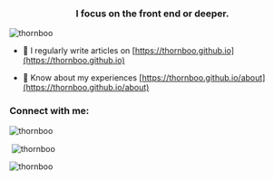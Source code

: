 <h3 align="center">I focus on the front end or deeper.</h3>

<p align="left"> <img src="https://komarev.com/ghpvc/?username=thornboo&label=Profile%20views&color=0e75b6&style=flat" alt="thornboo" /> </p>

- 📝 I regularly write articles on [https://thornboo.github.io](https://thornboo.github.io)

- 📄 Know about my experiences [https://thornboo.github.io/about](https://thornboo.github.io/about)

<h3 align="left">Connect with me:</h3>
<p align="left">
</p>

<p><img align="center" src="https://github-readme-stats.vercel.app/api/top-langs?username=thornboo&show_icons=true&locale=en&layout=compact" alt="thornboo" /></p>

<p>&nbsp;<img align="center" src="https://github-readme-stats.vercel.app/api?username=thornboo&show_icons=true&locale=en" alt="thornboo" /></p>

<p><img align="center" src="https://github-readme-streak-stats.herokuapp.com/?user=thornboo&" alt="thornboo" /></p>
